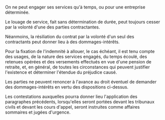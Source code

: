   
 On ne peut engager ses services qu'à temps, ou pour une entreprise déterminée.  

  
 Le louage de service, fait sans détermination de durée, peut toujours cesser par la volonté d'une des parties contractantes.  

  
 Néanmoins, la résiliation du contrat par la volonté d'un seul des contractants peut donner lieu à des dommages-intérêts.  

  
 Pour la fixation de l'indemnité à allouer, le cas échéant, il est tenu compte des usages, de la nature des services engagés, du temps écoulé, des retenues opérées et des versements effectués en vue d'une pension de retraite, et, en général, de toutes les circonstances qui peuvent justifier l'existence et déterminer l'étendue du préjudice causé.  

  
 Les parties ne peuvent renoncer à l'avance au droit éventuel de demander des dommages-intérêts en vertu des dispositions ci-dessus.  

  
 Les contestations auxquelles pourra donner lieu l'application des paragraphes précédents, lorsqu'elles seront portées devant les tribunaux civils et devant les cours d'appel, seront instruites comme affaires sommaires et jugées d'urgence.  
